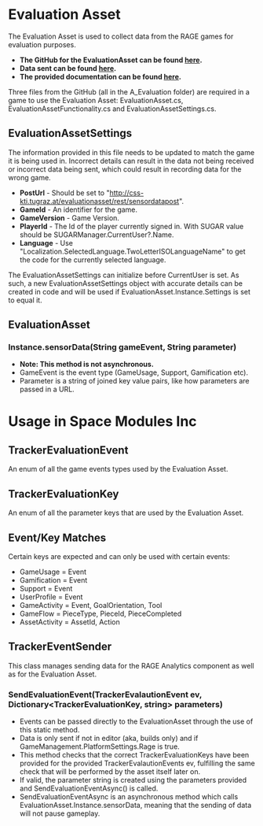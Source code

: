 # Evaluation Asset
The Evaluation Asset is used to collect data from the RAGE games for evaluation purposes.
- **The GitHub for the EvaluationAsset can be found [here](https://github.com/RAGE-TUGraz/EvaluationAsset/).**
- **Data sent can be found [here](http://css-kti.tugraz.at/evaluationasset/web/index.html).**
- **The provided documentation can be found [here](http://css-kti.tugraz.at/projects/rage/assets/designdocuments/DesignDocument-EvaluationAsset.pdf).**

Three files from the GitHub (all in the A_Evaluation folder) are required in a game to use the Evaluation Asset: EvaluationAsset.cs, EvaluationAssetFunctionality.cs and EvaluationAssetSettings.cs.

## EvaluationAssetSettings
The information provided in this file needs to be updated to match the game it is being used in. Incorrect details can result in the data not being received or incorrect data being sent, which could result in recording data for the wrong game.

- **PostUrl** - Should be set to "http://css-kti.tugraz.at/evaluationasset/rest/sensordatapost".
- **GameId** - An identifier for the game.
- **GameVersion** - Game Version. 
- **PlayerId** - The Id of the player currently signed in. With SUGAR value should be SUGARManager.CurrentUser?.Name.
- **Language** - Use "Localization.SelectedLanguage.TwoLetterISOLanguageName" to get the code for the currently selected language.

The EvaluationAssetSettings can initialize before CurrentUser is set. As such, a new EvaluationAssetSettings object with accurate details can be created in code and will be used if EvaluationAsset.Instance.Settings is set to equal it.

## EvaluationAsset

### Instance.sensorData(String gameEvent, String parameter)
- **Note: This method is not asynchronous.**
- GameEvent is the event type (GameUsage, Support, Gamification etc).
- Parameter is a string of joined key value pairs, like how parameters are passed in a URL.

# Usage in Space Modules Inc
## TrackerEvaluationEvent
An enum of all the game events types used by the Evaluation Asset.
## TrackerEvaluationKey
An enum of all the parameter keys that are used by the Evaluation Asset.
## Event/Key Matches
Certain keys are expected and can only be used with certain events:
- GameUsage = Event
- Gamification = Event
- Support = Event
- UserProfile = Event
- GameActivity = Event, GoalOrientation, Tool
- GameFlow = PieceType, PieceId, PieceCompleted
- AssetActivity = AssetId, Action

## TrackerEventSender
This class manages sending data for the RAGE Analytics component as well as for the Evaluation Asset.

### SendEvaluationEvent(TrackerEvalautionEvent ev, Dictionary<TrackerEvaluationKey, string> parameters)
- Events can be passed directly to the EvaluationAsset through the use of this static method.
- Data is only sent if not in editor (aka, builds only) and if GameManagement.PlatformSettings.Rage is true.
- This method checks that the correct TrackerEvaluationKeys have been provided for the provided TrackerEvalautionEvents ev, fulfilling the same check that will be performed by the asset itself later on.
- If valid, the parameter string is created using the parameters provided and SendEvaluationEventAsync() is called.
- SendEvaluationEventAsync is an asynchronous method which calls EvaluationAsset.Instance.sensorData, meaning that the sending of data will not pause gameplay.